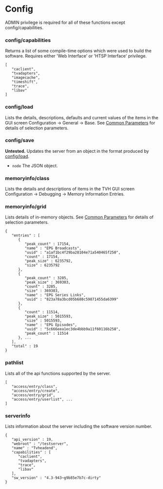 # Config

ADMIN privilege is required for all of these functions except config/capabilities.

### config/capabilities

Returns a list of some compile-time options which were used to build the software. Requires either 'Web Interface' or 'HTSP Interface' privilege.

```
[
   "caclient",
   "tvadapters",
   "imagecache",
   "timeshift",
   "trace",
   "libav"
]
```

### config/load

Lists the details, descriptions, defaults and current values of the items in the GUI screen Configuration -> General -> Base. See [Common Parameters](common-parameters.md) for details of selection parameters.

### config/save

**Untested.** Updates the server from an object in the format produced by [config/load](config.md#config-load).

* `node` The JSON object.

### memoryinfo/class

Lists the details and descriptions of items in the TVH GUI screen Configuration -> Debugging -> Memory Information Entries.

### memoryinfo/grid

Lists details of in-memory objects. See [Common Parameters](common-parameters.md) for details of selection parameters.

```
{
   "entries" : [
      {
         "peak_count" : 17154,
         "name" : "EPG Broadcasts",
         "uuid" : "a1af1bc4f29ba28104e71a540465f250",
         "count" : 17154,
         "peak_size" : 6235792,
         "size" : 6235792
      },
      {
         "peak_count" : 3285,
         "peak_size" : 369303,
         "count" : 3285,
         "size" : 369303,
         "name" : "EPG Series Links",
         "uuid" : "823a78a3bcd05b688c59871455da6399"
      },
      {
         "count" : 11514,
         "peak_size" : 5015593,
         "size" : 5015593,
         "name" : "EPG Episodes",
         "uuid" : "5c666eea1ec3de4bbb9a11f60116b258",
         "peak_count" : 11514
      }, ...
   ],
   "total" : 19
}
```

### pathlist

Lists all of the api functions supported by the server.

```
[
   "access/entry/class",
   "access/entry/create",
   "access/entry/grid",
   "access/entry/userlist", ...
]
```

### serverinfo

Lists information about the server including the software version number.

```
{
   "api_version" : 19,
   "webroot" : "/testserver",
   "name" : "Tvheadend",
   "capabilities" : [
      "caclient",
      "tvadapters",
      "trace",
      "libav"
   ],
   "sw_version" : "4.3-943~g9b85e7b7c-dirty"
}
```
